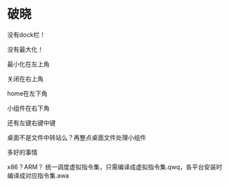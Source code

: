 # 破晓

没有dock栏！

没有最大化！

最小化在左上角

关闭在右上角

home在左下角

小组件在右下角

还有左键右键中键

桌面不是文件中转站么？再整点桌面文件处理小组件

多好的事情

x86？ARM？
统一调度虚拟指令集，只需编译成虚拟指令集.qwq，各平台安装时编译成对应指令集.awa